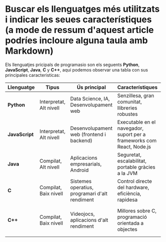 # Buscar els llenguatges més utilitzats i indicar les seues característiques (a mode de ressum d'aquest article podríes incloure alguna taula amb Markdown)
Els llenguatjes pricipals de programasio son els seguents **Python**, **JavaScript**, **Java**, **C** y **C++**, aqui podemos observar una tabla con sus principales caracteristicas:

| **Llenguatge** | **Tipus** | **Ús principal** | **Característiques** | **Popularitat** |
|----------------|-----------|------------------|----------------------|-----------------|
| **Python**     | Interpretat, Alt nivell | Data Science, IA, Desenvolupament web | Senzillesa, gran comunitat, llibreries robustes | Molt popular en ciència de dades i IA |
| **JavaScript** | Interpretat, Alt nivell | Desenvolupament web (frontend i backend) | Executable en el navegador, suport per a frameworks com React, Node.js | Essencial per a aplicacions web |
| **Java**       | Compilat, Alt nivell | Aplicacions empresarials, Android | Seguretat, escalabilitat, portable gràcies a la JVM | Molt usat en el món empresarial |
| **C**          | Compilat, Baix nivell | Sistemes operatius, programari d'alt rendiment | Control directe del hardware, eficiència, rapidesa | Clàssic en aplicacions d'alt rendiment |
| **C++**        | Compilat, Baix nivell | Videojocs, aplicacions d'alt rendiment | Millores sobre C, programació orientada a objectes | Usat en motors de jocs i software d'enginyeria |
